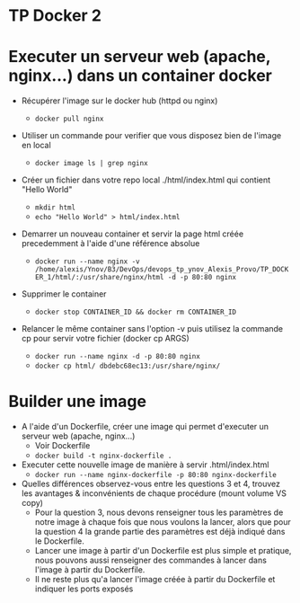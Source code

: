 # TP Docker 2

# Executer un serveur web (apache, nginx...) dans un container docker
- Récupérer l'image sur le docker hub (httpd ou nginx)
    - `docker pull nginx`

- Utiliser un commande pour verifier que vous disposez bien de l'image en local
    - `docker image ls | grep nginx`

- Créer un fichier dans votre repo local ./html/index.html qui contient "Hello World"
    - `mkdir html`
    - `echo "Hello World" > html/index.html`

- Demarrer un nouveau container et servir la page html créée precedemment à l'aide d'une référence absolue
    - `docker run --name nginx -v /home/alexis/Ynov/B3/DevOps/devops_tp_ynov_Alexis_Provo/TP_DOCKER_1/html/:/usr/share/nginx/html -d -p 80:80 nginx`

- Supprimer le container
    - `docker stop CONTAINER_ID && docker rm CONTAINER_ID`

- Relancer le même container sans l'option -v puis utilisez la commande cp pour servir votre fichier (docker cp ARGS)
    - `docker run --name nginx -d -p 80:80 nginx`
    - `docker cp html/ dbdebc68ec13:/usr/share/nginx/`

# Builder une image
- A l'aide d'un Dockerfile, créer une image qui permet d'executer un serveur web (apache, nginx...)
    - Voir Dockerfile
    - `docker build -t nginx-dockerfile .`
- Executer cette nouvelle image de manière à servir .html/index.html
    - `docker run --name nginx-dockerfile -p 80:80 nginx-dockerfile`
- Quelles différences observez-vous entre les questions 3 et 4, trouvez les avantages & inconvénients de chaque procédure (mount volume VS copy)
    - Pour la question 3, nous devons renseigner tous les paramètres de notre image à chaque fois que nous voulons la lancer, alors que pour la question 4 la grande partie des paramètres est déjà indiqué dans le Dockerfile.
    - Lancer une image à partir d'un Dockerfile est plus simple et pratique, nous pouvons aussi renseigner des commandes à lancer dans l'image à partir du Dockerfile.
    - Il ne reste plus qu'a lancer l'image créée à partir du Dockerfile et indiquer les ports exposés